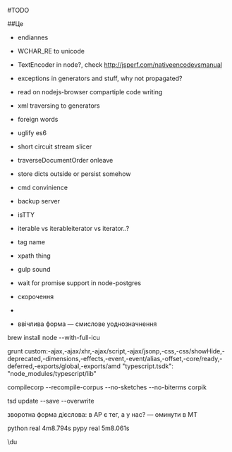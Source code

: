 
#TODO


##Це
- endiannes
- WCHAR_RE to unicode
- TextEncoder in node?, check http://jsperf.com/nativeencodevsmanual
- exceptions in generators and stuff, why not propagated?
- read on nodejs-browser compartiple code writing
- xml traversing to generators
- foreign words
- uglify es6
- short circuit stream slicer
- traverseDocumentOrder onleave
- store dicts outside or persist somehow
- cmd convinience
- backup server
- isTTY
- iterable vs iterableiterator vs iterator..?
- tag name
- xpath thing
- gulp sound
- wait for promise support in node-postgres

- скорочення
- <supplied>
- ввічлива форма — смислове уоднозначнення 


brew install node --with-full-icu

grunt custom:-ajax,-ajax/xhr,-ajax/script,-ajax/jsonp,-css,-css/showHide,-deprecated,-dimensions,-effects,-event,-event/alias,-offset,-core/ready,-deferred,-exports/global,-exports/amd
"typescript.tsdk": "node_modules/typescript/lib"

compilecorp --recompile-corpus --no-sketches --no-biterms corpik



tsd update --save --overwrite

зворотна форма дієслова: в АР є тег, а у нас? — оминути в MT

python real	4m8.794s
pypy real	5m8.061s



\du
